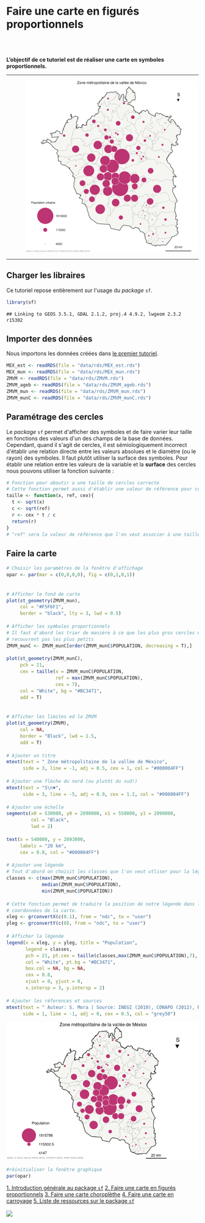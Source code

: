 Faire une carte en figurés proportionnels
=========================================

</br> </br>

**L’objectif de ce tutoriel est de réaliser une carte en symboles proportionnels.**

------------------------------------------------------------------------

<img src="./img/popAbs.png" alt="Population" style="width:450px;position:relative; 
 margin-left: 50px; margin-right: auto;">

------------------------------------------------------------------------

Charger les libraires
---------------------

Ce tutoriel repose entièrement sur l'usage du *package* `sf`.

``` r
library(sf)
```

    ## Linking to GEOS 3.5.1, GDAL 2.1.2, proj.4 4.9.2, lwgeom 2.3.2 r15302

Importer des données
--------------------

Nous importons les données créées dans [le premier tutoriel](./intro_sf.md).

``` r
MEX_est <- readRDS(file = "data/rds/MEX_est.rds")
MEX_mun <- readRDS(file = "data/rds/MEX_mun.rds")
ZMVM <- readRDS(file = "data/rds/ZMVM.rds")
ZMVM_ageb <- readRDS(file = "data/rds/ZMVM_ageb.rds")
ZMVM_mun <- readRDS(file = "data/rds/ZMVM_mun.rds")
ZMVM_munC <- readRDS(file = "data/rds/ZMVM_munC.rds")
```

Paramétrage des cercles
-----------------------

Le *package* `sf` permet d'afficher des symboles et de faire varier leur taille en fonctions des valeurs d'un des champs de la base de données. Cependant, quand il s'agit de cercles, il est sémiologiquement incorrect d'établir une relation directe entre les valeurs absolues et le diamètre (ou le rayon) des symboles. Il faut plutôt utiliser la surface des symboles. Pour établir une relation entre les valeurs de la variable et la **surface** des cercles nous pouvons utiliser la fonction suivante :

``` r
# Fonction pour aboutir a une taille de cercles correcte
# Cette fonction permet aussi d'établir une valeur de référence pour contrôler la taille des cercles
taille <- function(x, ref, cex){
  t <- sqrt(x)
  c <- sqrt(ref)
  r <- cex * t / c
  return(r)
}
# "ref" sera la valeur de référence que l'on veut associer à une taille "cex".
```

Faire la carte
--------------

``` r
# Choisir les paramètres de la fenêtre d'affichage
opar <- par(mar = c(0,0,0,0), fig = c(0,1,0,1))


# Afficher le fond de carte
plot(st_geometry(ZMVM_mun),
     col = "#F5F6F1",
     border = "black", lty = 3, lwd = 0.5)

# Afficher les symboles proportionnels
# Il faut d'abord les trier de manière à ce que les plus gros cercles ne 
# recouvrent pas les plus petits
ZMVM_munC <- ZMVM_munC[order(ZMVM_munC$POPULATION, decreasing = T),]

plot(st_geometry(ZMVM_munC),
     pch = 21,  
     cex = taille(x = ZMVM_munC$POPULATION, 
                  ref = max(ZMVM_munC$POPULATION), 
                  cex = 7),
     col = "White", bg = "#BC3471",
     add = T)


# Afficher les limites ed la ZMVM
plot(st_geometry(ZMVM),
     col = NA,
     border = "Black", lwd = 1.5,
     add = T)

# Ajouter un titre 
mtext(text = " Zone métropolitaine de la vallée de México", 
      side = 3, line = -1, adj = 0.5, cex = 1, col = "#000004FF")

# Ajouter une flèche du nord (ou plutôt du sud!)
mtext(text = "S\n▼", 
      side = 3, line = -5, adj = 0.9, cex = 1.2, col = "#000004FF")

# Ajouter une échelle
segments(x0 = 530000, y0 = 2090000, x1 = 550000, y1 = 2090000,
         col = "Black",
         lwd = 2)

text(x = 540000, y = 2093000,
     labels = "20 km",
     cex = 0.8, col = "#000004FF")

# Ajouter une légende
# Tout d'abord on choisit les classes que l'on veut utliser pour la légende
classes <- c(max(ZMVM_munC$POPULATION), 
             median(ZMVM_munC$POPULATION), 
             min(ZMVM_munC$POPULATION))

# Cette fonction permet de traduire la position de notre légende dans les
# coordonnées de la carte.
xleg <- grconvertX(c(0.1), from = "ndc", to = "user")
yleg <- grconvertY(c(0), from = "ndc", to = "user")

# Afficher la légende
legend(x = xleg, y = yleg, title = "Population",
       legend = classes,
       pch = 21, pt.cex = taille(classes,max(ZMVM_munC$POPULATION),7),
       col = "White", pt.bg = "#BC3471",
       box.col = NA, bg = NA,
       cex = 0.8,
       xjust = 0, yjust = 0,
       x.intersp = 3, y.intersp = 2)

# Ajouter les réferences et sources
mtext(text = " Auteur: S. Mora | Source: INEGI (2010), CONAPO (2012), Relief: INEGI (2016) ",
      side = 1, line = -1, adj = 0, cex = 0.5, col = "grey50")
```

![](propsymb_files/figure-markdown_github/unnamed-chunk-4-1.png)

``` r
#réinitialiser la fenêtre graphique
par(opar)
```

[1. Introduction générale au package `sf`](./intro_sf.md)
[2. Faire une carte en figurés proportionnels](./propsymb.md)
[3. Faire une carte choroplèthe](./choro.md)
[4. Faire une carte en carroyage](./carro.md)
[5. Liste de ressources sur le package `sf`](./links.md)
</br> </br> [![](http://www.riate.cnrs.fr/wp-content/uploads/2013/12/riate_orange_high-300x56.png)](http://riate.cnrs.fr)
